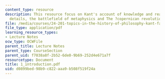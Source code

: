 ```yaml
---
content_type: resource
description: This resource focus on Kant's account of knowledge and reality, biographical
  details, the battlefield of metaphysics and The ?copernican revolution?.
file: /media/courses/24-201-topics-in-the-history-of-philosophy-kant-fall-2005/d0899bed98b9c822aaa9b508f519f24a_1_introduction.pdf
file_type: application/pdf
learning_resource_types:
- Lecture Notes
ocw_type: OCWFile
parent_title: Lecture Notes
parent_type: CourseSection
parent_uid: f7038a8f-2b52-6de0-9b69-252d4e671a7f
resourcetype: Document
title: 1_introduction.pdf
uid: d0899bed-98b9-c822-aaa9-b508f519f24a
---
```

